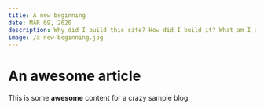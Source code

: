 ```yaml
---
title: A new beginning
date: MAR 09, 2020
description: Why did I build this site? How did I build it? What am I actually doing here and why does anyone care? *spoiler, you don't* 
image: /a-new-beginning.jpg
---
```


# An awesome article

This is some **awesome** content for a crazy sample blog